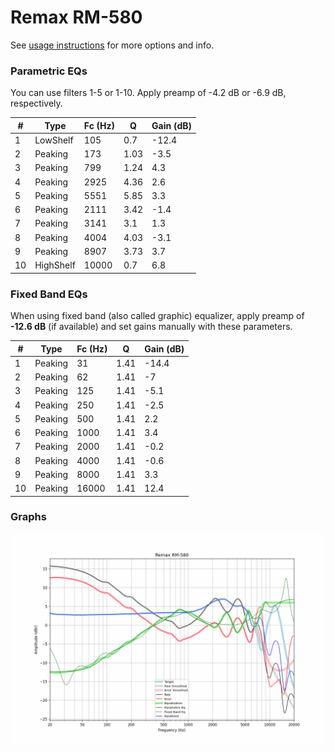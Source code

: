 # Remax RM-580
See [usage instructions](https://github.com/jaakkopasanen/AutoEq#usage) for more options and info.

### Parametric EQs
You can use filters 1-5 or 1-10. Apply preamp of -4.2 dB or -6.9 dB, respectively.

|   # | Type      |   Fc (Hz) |    Q |   Gain (dB) |
|-----|-----------|-----------|------|-------------|
|   1 | LowShelf  |       105 | 0.7  |       -12.4 |
|   2 | Peaking   |       173 | 1.03 |        -3.5 |
|   3 | Peaking   |       799 | 1.24 |         4.3 |
|   4 | Peaking   |      2925 | 4.36 |         2.6 |
|   5 | Peaking   |      5551 | 5.85 |         3.3 |
|   6 | Peaking   |      2111 | 3.42 |        -1.4 |
|   7 | Peaking   |      3141 | 3.1  |         1.3 |
|   8 | Peaking   |      4004 | 4.03 |        -3.1 |
|   9 | Peaking   |      8907 | 3.73 |         3.7 |
|  10 | HighShelf |     10000 | 0.7  |         6.8 |

### Fixed Band EQs
When using fixed band (also called graphic) equalizer, apply preamp of **-12.6 dB** (if available) and set gains manually with these parameters.

|   # | Type    |   Fc (Hz) |    Q |   Gain (dB) |
|-----|---------|-----------|------|-------------|
|   1 | Peaking |        31 | 1.41 |       -14.4 |
|   2 | Peaking |        62 | 1.41 |        -7   |
|   3 | Peaking |       125 | 1.41 |        -5.1 |
|   4 | Peaking |       250 | 1.41 |        -2.5 |
|   5 | Peaking |       500 | 1.41 |         2.2 |
|   6 | Peaking |      1000 | 1.41 |         3.4 |
|   7 | Peaking |      2000 | 1.41 |        -0.2 |
|   8 | Peaking |      4000 | 1.41 |        -0.6 |
|   9 | Peaking |      8000 | 1.41 |         3.3 |
|  10 | Peaking |     16000 | 1.41 |        12.4 |

### Graphs
![](./Remax%20RM-580.png)

